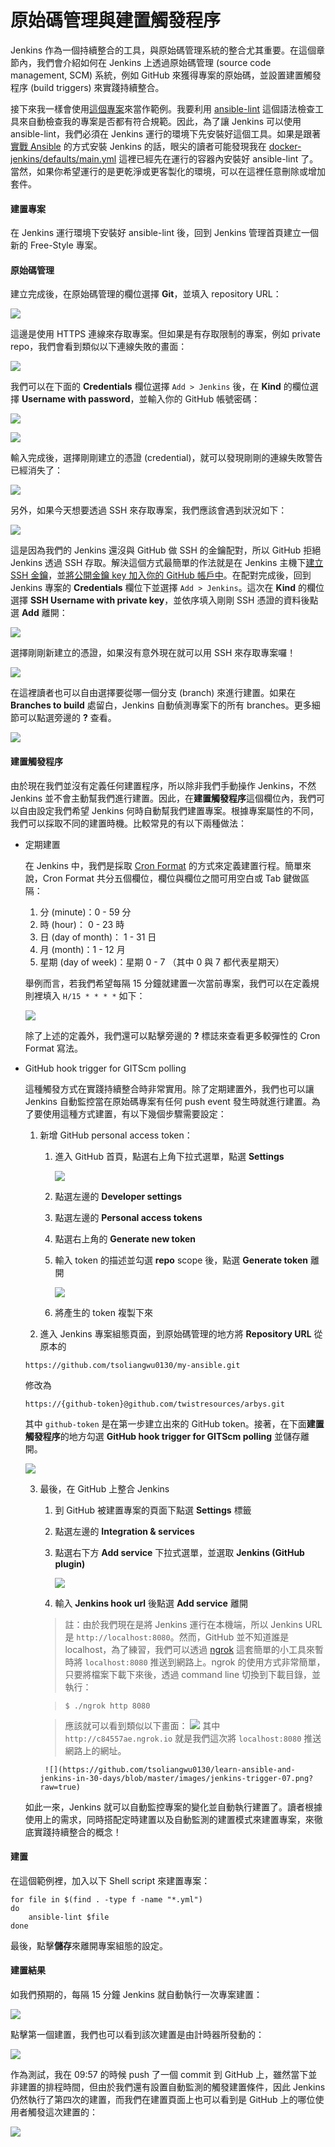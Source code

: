 # 原始碼管理與建置觸發程序

Jenkins 作為一個持續整合的工具，與原始碼管理系統的整合尤其重要。在這個章節內，我們會介紹如何在 Jenkins 上透過原始碼管理 (source code management, SCM) 系統，例如 GitHub 來獲得專案的原始碼，並設置建置觸發程序 (build triggers) 來實踐持續整合。

接下來我一樣會使用[這個專案](https://github.com/tsoliangwu0130/my-ansible)來當作範例。我要利用 [ansible-lint](https://github.com/willthames/ansible-lint) 這個語法檢查工具來自動檢查我的專案是否都有符合規範。因此，為了讓 Jenkins 可以使用 ansible-lint，我們必須在 Jenkins 運行的環境下先安裝好這個工具。如果是跟著[實戰 Ansible](https://tsoliangwu0130.gitbooks.io/learn-ansible-and-jenkins-in-30-days/content/ansible/practical-ansible.html) 的方式安裝 Jenkins 的話，眼尖的讀者可能發現我在 [docker-jenkins/defaults/main.yml](https://github.com/tsoliangwu0130/my-ansible/blob/master/roles/docker-jenkins/defaults/main.yml#L14) 這裡已經先在運行的容器內安裝好 ansible-lint 了。當然，如果你希望運行的是更乾淨或更客製化的環境，可以在這裡任意刪除或增加套件。

#### 建置專案

在 Jenkins 運行環境下安裝好 ansible-lint 後，回到 Jenkins 管理首頁建立一個新的 Free-Style 專案。

#### 原始碼管理

建立完成後，在原始碼管理的欄位選擇 **Git**，並填入 repository URL：

![](https://github.com/tsoliangwu0130/learn-ansible-and-jenkins-in-30-days/blob/master/images/jenkins-git-01.png?raw=true)

這邊是使用 HTTPS 連線來存取專案。但如果是有存取限制的專案，例如 private repo，我們會看到類似以下連線失敗的畫面：

![](https://github.com/tsoliangwu0130/learn-ansible-and-jenkins-in-30-days/blob/master/images/jenkins-git-02.png?raw=true)

我們可以在下面的 **Credentials** 欄位選擇 `Add > Jenkins` 後，在 **Kind** 的欄位選擇 **Username with password**，並輸入你的 GitHub 帳號密碼：

![](https://github.com/tsoliangwu0130/learn-ansible-and-jenkins-in-30-days/blob/master/images/jenkins-git-03.png?raw=true)

![](https://github.com/tsoliangwu0130/learn-ansible-and-jenkins-in-30-days/blob/master/images/jenkins-git-04.png?raw=true)

輸入完成後，選擇剛剛建立的憑證 (credential)，就可以發現剛剛的連線失敗警告已經消失了：

![](https://github.com/tsoliangwu0130/learn-ansible-and-jenkins-in-30-days/blob/master/images/jenkins-git-05.png?raw=true)

另外，如果今天想要透過 SSH 來存取專案，我們應該會遇到狀況如下：

![](https://github.com/tsoliangwu0130/learn-ansible-and-jenkins-in-30-days/blob/master/images/jenkins-git-06.png?raw=true)

這是因為我們的 Jenkins 還沒與 GitHub 做 SSH 的金鑰配對，所以 GitHub 拒絕 Jenkins 透過 SSH 存取。解決這個方式最簡單的作法就是在 Jenkins 主機下[建立 SSH 金鑰](https://help.github.com/articles/generating-a-new-ssh-key-and-adding-it-to-the-ssh-agent/)，並[將公開金鑰 key 加入你的 GitHub 帳戶中](https://help.github.com/articles/adding-a-new-ssh-key-to-your-github-account/)。在配對完成後，回到 Jenkins 專案的 **Credentials** 欄位下並選擇 `Add > Jenkins`。這次在 **Kind** 的欄位選擇 **SSH Username with private key**，並依序填入剛剛 SSH 憑證的資料後點選 **Add** 離開：

![](https://github.com/tsoliangwu0130/learn-ansible-and-jenkins-in-30-days/blob/master/images/jenkins-git-07.png?raw=true)

選擇剛剛新建立的憑證，如果沒有意外現在就可以用 SSH 來存取專案囉！

![](https://github.com/tsoliangwu0130/learn-ansible-and-jenkins-in-30-days/blob/master/images/jenkins-git-08.png?raw=true)


在這裡讀者也可以自由選擇要從哪一個分支 (branch) 來進行建置。如果在 **Branches to build** 處留白，Jenkins 自動偵測專案下的所有 branches。更多細節可以點選旁邊的 **?** 查看。

![](https://github.com/tsoliangwu0130/learn-ansible-and-jenkins-in-30-days/blob/master/images/jenkins-git-09.png?raw=true)

#### 建置觸發程序

由於現在我們並沒有定義任何建置程序，所以除非我們手動操作 Jenkins，不然 Jenkins 並不會主動幫我們進行建置。因此，在**建置觸發程序**這個欄位內，我們可以自由設定我們希望 Jenkins 何時自動幫我們建置專案。根據專案屬性的不同，我們可以採取不同的建置時機。比較常見的有以下兩種做法：

* 定期建置

    在 Jenkins 中，我們是採取 [Cron Format](http://www.nncron.ru/help/EN/working/cron-format.htm) 的方式來定義建置行程。簡單來說，Cron Format 共分五個欄位，欄位與欄位之間可用空白或 Tab 鍵做區隔：

    1. 分 (minute)：0 - 59 分
    2. 時 (hour)： 0 - 23 時
    3. 日 (day of month)： 1 - 31 日
    4. 月 (month)：1 - 12 月
    5. 星期 (day of week)：星期 0 - 7 （其中 0 與 7 都代表星期天）

    舉例而言，若我們希望每隔 15 分鐘就建置一次當前專案，我們可以在定義規則裡填入 `H/15 * * * *` 如下：

    ![](https://github.com/tsoliangwu0130/learn-ansible-and-jenkins-in-30-days/blob/master/images/jenkins-trigger-01.png?raw=true)

    除了上述的定義外，我們還可以點擊旁邊的 **?** 標誌來查看更多較彈性的 Cron Format 寫法。

* GitHub hook trigger for GITScm polling

    這種觸發方式在實踐持續整合時非常實用。除了定期建置外，我們也可以讓 Jenkins 自動監控當在原始碼專案有任何 push event 發生時就進行建置。為了要使用這種方式建置，有以下幾個步驟需要設定：

    1. 新增 GitHub personal access token：

        1. 進入 GitHub 首頁，點選右上角下拉式選單，點選 **Settings**

            ![](https://github.com/tsoliangwu0130/learn-ansible-and-jenkins-in-30-days/blob/master/images/jenkins-trigger-02.png?raw=true)

        2. 點選左邊的 **Developer settings**
        3. 點選左邊的 **Personal access tokens**
        4. 點選右上角的 **Generate new token**
        5. 輸入 token 的描述並勾選 **repo** scope 後，點選 **Generate token** 離開

            ![](https://github.com/tsoliangwu0130/learn-ansible-and-jenkins-in-30-days/blob/master/images/jenkins-trigger-03.png?raw=true)

        6. 將產生的 token 複製下來

    2. 進入 Jenkins 專案組態頁面，到原始碼管理的地方將 **Repository URL** 從原本的

    ```{%raw%}
    https://github.com/tsoliangwu0130/my-ansible.git
    ```

    修改為

    ```
    https://{github-token}@github.com/twistresources/arbys.git
    ```

    其中 `github-token` 是在第一步建立出來的 GitHub token。接著，在下面**建置觸發程序**的地方勾選 **GitHub hook trigger for GITScm polling** 並儲存離開。

    ![](https://github.com/tsoliangwu0130/learn-ansible-and-jenkins-in-30-days/blob/master/images/jenkins-trigger-04.png?raw=true)

    3. 最後，在 GitHub 上整合 Jenkins

        1. 到 GitHub 被建置專案的頁面下點選 **Settings** 標籤
        2. 點選左邊的 **Integration & services**
        3. 點選右下方 **Add service** 下拉式選單，並選取 **Jenkins (GitHub plugin)**

            ![](https://github.com/tsoliangwu0130/learn-ansible-and-jenkins-in-30-days/blob/master/images/jenkins-trigger-05.png?raw=true)

        4. 輸入 **Jenkins hook url** 後點選 **Add service** 離開

        > 註：由於我們現在是將 Jenkins 運行在本機端，所以 Jenkins URL 是 `http://localhost:8080`。然而，GitHub 並不知道誰是 localhost，為了練習，我們可以透過 [ngrok](https://ngrok.com/) 這套簡單的小工具來暫時將 `localhost:8080` 推送到網路上。ngrok 的使用方式非常簡單，只要將檔案下載下來後，透過 command line 切換到下載目錄，並執行：

        > ```shell
        > $ ./ngrok http 8080
        > ```

        > 應該就可以看到類似以下畫面：             ![](https://github.com/tsoliangwu0130/learn-ansible-and-jenkins-in-30-days/blob/master/images/jenkins-trigger-06.png?raw=true)
        > 其中 `http://c84557ae.ngrok.io` 就是我們這次將 `localhost:8080` 推送網路上的網址。

            ![](https://github.com/tsoliangwu0130/learn-ansible-and-jenkins-in-30-days/blob/master/images/jenkins-trigger-07.png?raw=true)

    如此一來，Jenkins 就可以自動監控專案的變化並自動執行建置了。讀者根據使用上的需求，同時搭配定時建置以及自動監測的建置模式來建置專案，來徹底實踐持續整合的概念！

#### 建置

在這個範例裡，加入以下 Shell script 來建置專案：

```shell
for file in $(find . -type f -name "*.yml")
do
	ansible-lint $file
done
```

最後，點擊**儲存**來離開專案組態的設定。

#### 建置結果

如我們預期的，每隔 15 分鐘 Jenkins 就自動執行一次專案建置：

![](https://github.com/tsoliangwu0130/learn-ansible-and-jenkins-in-30-days/blob/master/images/jenkins-trigger-08.png?raw=true)

點擊第一個建置，我們也可以看到該次建置是由計時器所發動的：

![](https://github.com/tsoliangwu0130/learn-ansible-and-jenkins-in-30-days/blob/master/images/jenkins-trigger-09.png?raw=true)

作為測試，我在 09:57 的時候 push 了一個 commit 到 GitHub 上，雖然當下並非建置的排程時間，但由於我們還有設置自動監測的觸發建置條件，因此 Jenkins 仍然執行了第四次的建置，而我們在建置頁面上也可以看到是 GitHub 上的哪位使用者觸發這次建置的：

![](https://github.com/tsoliangwu0130/learn-ansible-and-jenkins-in-30-days/blob/master/images/jenkins-trigger-10.png?raw=true)
